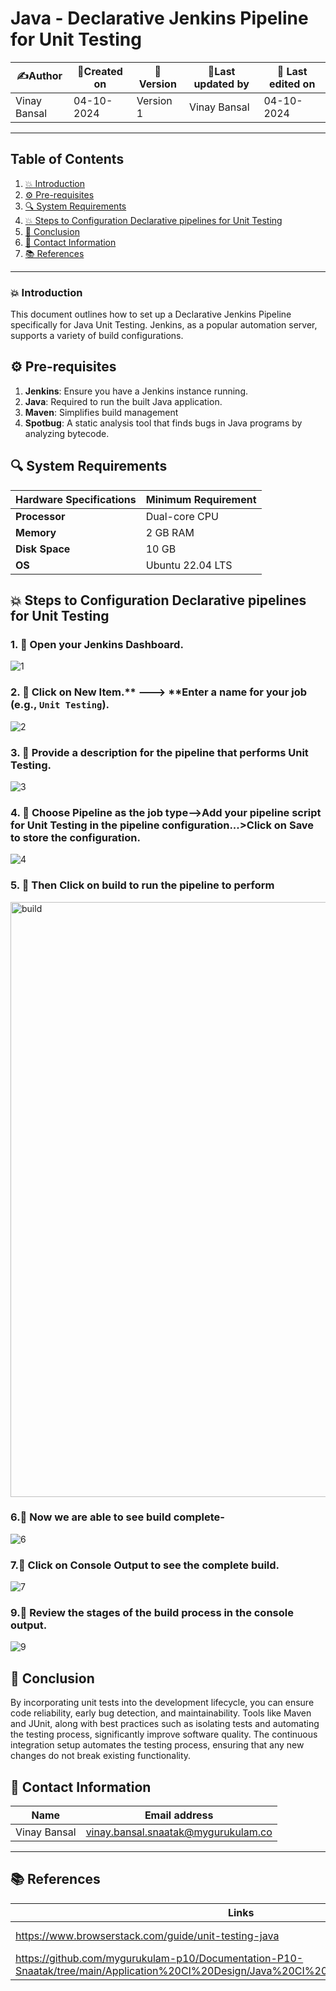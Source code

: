 # Java - Declarative Jenkins Pipeline for Unit Testing 


| ✍️Author      | 📅Created on  |📌 Version    | 📝Last updated by |📅 Last edited on |
|-------------|-------------|------------|-----------------|----------------|
| Vinay Bansal | 04-10-2024  | Version 1  | Vinay Bansal    | 04-10-2024     |

---
## Table of Contents
1. [💥 Introduction](#-introduction)
2. [⚙ Pre-requisites](#-pre-requisites)
3. [🔍 System Requirements](#-system-requirements)
4. [💥 Steps to Configuration Declarative pipelines for Unit Testing](#-steps-to-configuration-declarative-pipelines-for-unit-testing)
5. [📛 Conclusion](#-conclusion)
6. [📧 Contact Information](#-contact-information)
7. [📚 References](#-references)

---
### 💥 Introduction
This document outlines how to set up a Declarative Jenkins Pipeline specifically for Java Unit Testing. Jenkins, as a popular automation server, supports a variety of build configurations.


## ⚙ Pre-requisites
1. **Jenkins**: Ensure you have a Jenkins instance running.
2. **Java**: Required to run the built Java application.
3. **Maven**: Simplifies build management
4. **Spotbug**: A static analysis tool that finds bugs in Java programs by analyzing bytecode.

## 🔍 System Requirements
| Hardware Specifications | Minimum Requirement  |
|-------------------|---------------------------|
| **Processor**     | Dual-core CPU             | 
| **Memory**        | 2 GB RAM                  | 
| **Disk Space**    | 10 GB                      | 
| **OS**            |Ubuntu 22.04 LTS           |


## 💥 Steps to Configuration Declarative pipelines for Unit Testing

### 1. 🚀 Open your Jenkins Dashboard.
![1](https://github.com/user-attachments/assets/59bb5e6e-68e1-4d41-8147-cd7acceeb2d8)

### 2. 🚀 Click on **New Item**.** ---> **Enter a name for your job (e.g., `Unit Testing`).
![2](https://github.com/user-attachments/assets/286ef69d-72f5-4144-aa79-70be1ec924ac)

### 3. 🚀 Provide a description for the pipeline that performs Unit Testing.
![3](https://github.com/user-attachments/assets/c8d597f6-4654-4587-b99f-663ca3ec7764)

### 4. 🚀 Choose Pipeline as the job type-->Add your pipeline script for Unit Testing in the pipeline configuration...>Click on Save to store the configuration.
![4](https://github.com/user-attachments/assets/ca805260-2124-4b67-b0d4-d272942da7f2)



### 5. 🚀 Then Click on build to run the pipeline to perform
<img width="952" alt="build" src="https://github.com/user-attachments/assets/8e0b140e-3cb9-4b40-babd-75fb6963a653">

### 6.🚀 Now we are able to see build complete-
![6](https://github.com/user-attachments/assets/93d40d3a-011b-46e1-ae83-9e346441c86e)

### 7.🚀 Click on Console Output to see the complete build.
![7](https://github.com/user-attachments/assets/10f384c3-eea1-422b-8bdd-fe36e196cf0d)




### 9.🚀 Review the stages of the build process in the console output.

![9](https://github.com/user-attachments/assets/d93b8dfd-5708-414b-a966-f46d706986a3)

## 📛 Conclusion

By incorporating unit tests into the development lifecycle, you can ensure code reliability, early bug detection, and maintainability. Tools like Maven and JUnit, along with best practices such as isolating tests and automating the testing process, significantly improve software quality. The continuous integration setup automates the testing process, ensuring that any new changes do not break existing functionality.
##  📧 Contact Information
| Name | Email address|
|------|---------------------|
| Vinay Bansal | vinay.bansal.snaatak@mygurukulam.co |

---
## 📚 References
| Links | Descriptions|
|------|---------------------|
|https://www.browserstack.com/guide/unit-testing-java|Unit Testing in Java|
|https://github.com/mygurukulam-p10/Documentation-P10-Snaatak/tree/main/Application%20CI%20Design/Java%20CI%20checks/Unit%20Testing/POC|(POC): Unit Testing|
